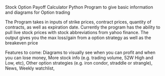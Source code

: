 Stock Option Payoff Calculator
Python Program to give basic information and diagrams for Option trading

The Program takes in inputs of strike prices, contract prices, quantity of contracts, as well as expiration date.
Currently the program has the ability to pull live stock prices with stock abbreviations from yahoo finance.
The output gives you the max loss/gain from a option strategy as well as the breakeven price

Features to come:
Diagrams to visually see when you can profit and when you can lose money,
More stock info (e.g. trading volume, 52W High and Low, etc),
Other option strategies (e.g. iron condor, straddle or strangle),
News,
Weekly watchlist,

